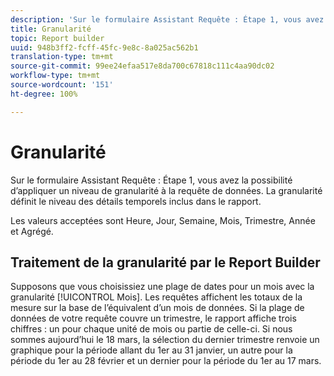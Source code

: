 ```yaml
---
description: 'Sur le formulaire Assistant Requête : Étape 1, vous avez la possibilité d’appliquer un niveau de granularité à la requête de données. La granularité définit le niveau des détails temporels inclus dans le rapport.'
title: Granularité
topic: Report builder
uuid: 948b3ff2-fcff-45fc-9e8c-8a025ac562b1
translation-type: tm+mt
source-git-commit: 99ee24efaa517e8da700c67818c111c4aa90dc02
workflow-type: tm+mt
source-wordcount: '151'
ht-degree: 100%

---
```



# Granularité

Sur le formulaire Assistant Requête : Étape 1, vous avez la possibilité d’appliquer un niveau de granularité à la requête de données. La granularité définit le niveau des détails temporels inclus dans le rapport.

Les valeurs acceptées sont Heure, Jour, Semaine, Mois, Trimestre, Année et Agrégé.

## Traitement de la granularité par le Report Builder

Supposons que vous choisissiez une plage de dates pour un mois avec la granularité [!UICONTROL Mois]. Les requêtes affichent les totaux de la mesure sur la base de l’équivalent d’un mois de données. Si la plage de données de votre requête couvre un trimestre, le rapport affiche trois chiffres : un pour chaque unité de mois ou partie de celle-ci. Si nous sommes aujourd’hui le 18 mars, la sélection du dernier trimestre renvoie un graphique pour la période allant du 1er au 31 janvier, un autre pour la période du 1er au 28 février et un dernier pour la période du 1er au 17 mars.
